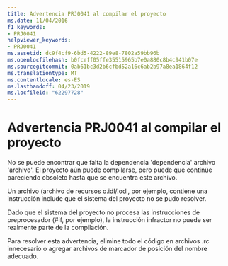```yaml
---
title: Advertencia PRJ0041 al compilar el proyecto
ms.date: 11/04/2016
f1_keywords:
- PRJ0041
helpviewer_keywords:
- PRJ0041
ms.assetid: dc9f4cf9-6bd5-4222-89e8-7802a59bb96b
ms.openlocfilehash: b0fceff05ffe35515965b7e0a880c8b4c941b07e
ms.sourcegitcommit: 0ab61bc3d2b6cfbd52a16c6ab2b97a8ea1864f12
ms.translationtype: MT
ms.contentlocale: es-ES
ms.lasthandoff: 04/23/2019
ms.locfileid: "62297728"
---
```

# <a name="project-build-warning-prj0041"></a>Advertencia PRJ0041 al compilar el proyecto

No se puede encontrar que falta la dependencia 'dependencia' archivo 'archivo'. El proyecto aún puede compilarse, pero puede que continúe pareciendo obsoleto hasta que se encuentra este archivo.

Un archivo (archivo de recursos o.idl/.odl, por ejemplo, contiene una instrucción include que el sistema del proyecto no se pudo resolver.

Dado que el sistema del proyecto no procesa las instrucciones de preprocesador (#if, por ejemplo), la instrucción infractor no puede ser realmente parte de la compilación.

Para resolver esta advertencia, elimine todo el código en archivos .rc innecesario o agregar archivos de marcador de posición del nombre adecuado.